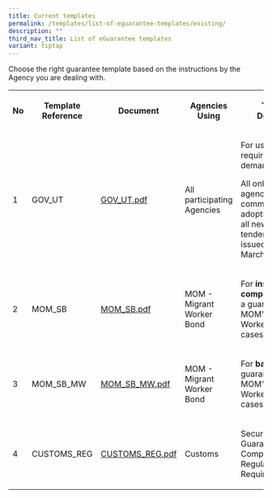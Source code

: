 ```yaml
---
title: Current templates
permalink: /templates/list-of-eguarantee-templates/existing/
description: ""
third_nav_title: List of eGuarantee templates
variant: tiptap
---
```

<p>Choose the right guarantee template based on the instructions by the Agency
you are dealing with.</p>
<table>
<tbody>
<tr>
<th rowspan="1" colspan="1">
<p>No</p>
</th>
<th rowspan="1" colspan="1">
<p>Template Reference</p>
</th>
<th rowspan="1" colspan="1">
<p>Document</p>
</th>
<th rowspan="1" colspan="1">
<p>Agencies Using</p>
</th>
<th rowspan="1" colspan="1">
<p>Template Description</p>
</th>
</tr>
<tr>
<td rowspan="1" colspan="1">
<p>1</p>
</td>
<td rowspan="1" colspan="1">
<p>GOV_UT</p>
</td>
<td rowspan="1" colspan="1">
<p><a href="/files/gov_ut.pdf" rel="noopener noreferrer nofollow" target="_blank">GOV_UT.pdf</a>
</p>
</td>
<td rowspan="1" colspan="1">
<p>All participating Agencies</p>
</td>
<td rowspan="1" colspan="1">
<p>For use cases that require an on-demand guarantee
<br>
</p>
<p>All onboarded agencies will commence adoption of UT for all new tenders/applications
issued on or after 6 March 2024</p>
</td>
</tr>
<tr>
<td rowspan="1" colspan="1">
<p>2</p>
</td>
<td rowspan="1" colspan="1">
<p>MOM_SB</p>
</td>
<td rowspan="1" colspan="1">
<p><a href="/files/mom_sb.pdf" rel="noopener noreferrer nofollow" target="_blank">MOM_SB.pdf</a>
</p>
</td>
<td rowspan="1" colspan="1">
<p>MOM - Migrant Worker Bond</p>
</td>
<td rowspan="1" colspan="1">
<p>For <strong>insurance companies</strong> issuing a guarantee for MOM's Migrant
Worker Bond use cases</p>
</td>
</tr>
<tr>
<td rowspan="1" colspan="1">
<p>3</p>
</td>
<td rowspan="1" colspan="1">
<p>MOM_SB_MW</p>
</td>
<td rowspan="1" colspan="1">
<p><a href="/files/mom_sb_mw.pdf" rel="noopener noreferrer nofollow" target="_blank">MOM_SB_MW.pdf</a>
</p>
</td>
<td rowspan="1" colspan="1">
<p>MOM - Migrant Worker Bond</p>
</td>
<td rowspan="1" colspan="1">
<p>For <strong>banks</strong> issuing a guarantee for MOM's Migrant Worker
Bond use cases</p>
</td>
</tr>
<tr>
<td rowspan="1" colspan="1">
<p>4</p>
</td>
<td rowspan="1" colspan="1">
<p>CUSTOMS_REG</p>
</td>
<td rowspan="1" colspan="1">
<p><a href="/files/customs_reg.pdf" rel="noopener noreferrer nofollow" target="_blank">CUSTOMS_REG.pdf</a>
</p>
</td>
<td rowspan="1" colspan="1">
<p>Customs</p>
</td>
<td rowspan="1" colspan="1">
<p>Security Deposit Guarantee for Compliance with Regulatory Requirements</p>
</td>
</tr>
</tbody>
</table>
<p></p>
